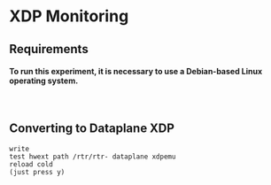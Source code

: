 # XDP Monitoring

## Requirements
#### To run this experiment, it is necessary to use a Debian-based Linux operating system.

</br>

## Converting to Dataplane XDP
```
write
test hwext path /rtr/rtr- dataplane xdpemu
reload cold
(just press y)
```
